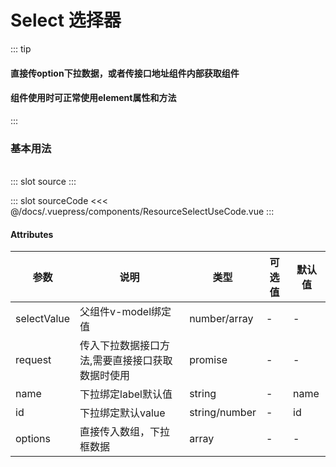 # Select 选择器

::: tip
#### 直接传option下拉数据，或者传接口地址组件内部获取组件
#### 组件使用时可正常使用element属性和方法
:::

### 基本用法
<br/>

<demo-block>
::: slot source
<ResourceSelectUseCode />
:::

::: slot sourceCode
<<< @/docs/.vuepress/components/ResourceSelectUseCode.vue
:::

</demo-block>


#### Attributes

| 参数        | 说明                                            | 类型          | 可选值 | 默认值 |
| ----------- | ----------------------------------------------- | ------------- | ------ | ------ |
| selectValue | 父组件v-model绑定值                             | number/array  | -      | -      |
| request     | 传入下拉数据接口方法,需要直接接口获取数据时使用 | promise       | -      | -      |
| name        | 下拉绑定label默认值                             | string        | -      | name   |
| id          | 下拉绑定默认value                               | string/number | -      | id     |
| options     | 直接传入数组，下拉框数据                        | array        | -      | -      |
